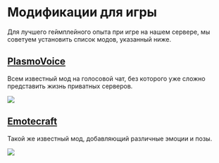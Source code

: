# Модификации для игры

Для лучшего геймплейного опыта при игре на нашем сервере, мы советуем установить список модов, указанный ниже. 

## [PlasmoVoice](https://modrinth.com/plugin/plasmo-voice)

Всем известный мод на голосовой чат, без которого уже сложно представить жизнь приватных серверов.

![](https://i.imgur.com/JbWCjLK.png)

## [Emotecraft](https://modrinth.com/mod/emotecraft)

Такой же известный мод, добавляющий различные эмоции и позы.

![](https://i.imgur.com/tWD40Fg.png)